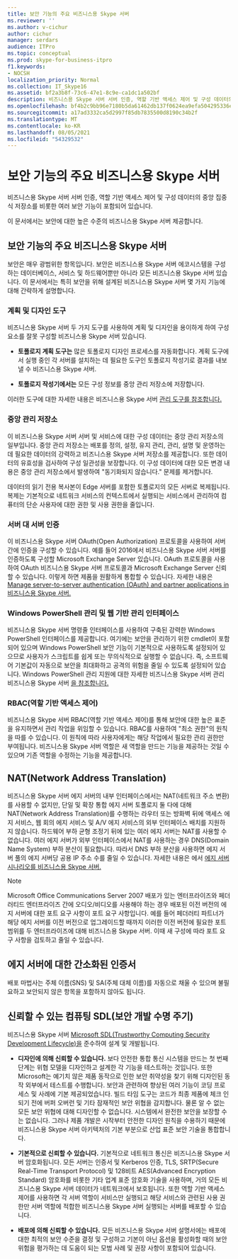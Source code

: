```yaml
---
title: 보안 기능의 주요 비즈니스용 Skype 서버
ms.reviewer: ''
ms.author: v-cichur
author: cichur
manager: serdars
audience: ITPro
ms.topic: conceptual
ms.prod: skype-for-business-itpro
f1.keywords:
- NOCSH
localization_priority: Normal
ms.collection: IT_Skype16
ms.assetid: bf2a3b8f-73c6-47e1-8c9e-ca1dc1a502bf
description: 비즈니스용 Skype 서버 서버 인증, 역할 기반 액세스 제어 및 구성 데이터의 중앙 집중식 저장소를 비롯한 여러 보안 기능이 포함되어 있습니다.
ms.openlocfilehash: bf4b2c9bb96e7180b5da61462db137f0624ea9efa504295336ed05668bde4410
ms.sourcegitcommit: a17ad3332ca5d2997f85db7835500d8190c34b2f
ms.translationtype: MT
ms.contentlocale: ko-KR
ms.lasthandoff: 08/05/2021
ms.locfileid: "54329532"
---
```

# <a name="key-security-features-in-skype-for-business-server"></a>보안 기능의 주요 비즈니스용 Skype 서버
 
비즈니스용 Skype 서버 서버 인증, 역할 기반 액세스 제어 및 구성 데이터의 중앙 집중식 저장소를 비롯한 여러 보안 기능이 포함되어 있습니다. 
  
이 문서에서는 보안에 대한 높은 수준의 비즈니스용 Skype 서버 제공합니다. 
  
## <a name="key-security-features-in-skype-for-business-server"></a>보안 기능의 주요 비즈니스용 Skype 서버

보안은 매우 광범위한 항목입니다. 보안은 비즈니스용 Skype 서버 에코시스템을 구성하는 데이터베이스, 서비스 및 하드웨어뿐만 아니라 모든 비즈니스용 Skype 서버 있습니다. 이 문서에서는 특히 보안을 위해 설계된 비즈니스용 Skype 서버 몇 가지 기능에 대해 간략하게 설명합니다.
  
### <a name="planning-and-design-tools"></a>계획 및 디자인 도구

비즈니스용 Skype 서버 두 가지 도구를 사용하여 계획 및 디자인을 용이하게 하여 구성 요소를 잘못 구성할 비즈니스용 Skype 서버 있습니다. 
  
- **토폴로지 계획 도구는** 많은 토폴로지 디자인 프로세스를 자동화합니다. 계획 도구에서 실행 중인 각 서버를 설치하는 데 필요한 도구인 토폴로지 작성기로 결과를 내보낼 수 비즈니스용 Skype 서버.
    
- **토폴로지 작성기에서는** 모든 구성 정보를 중앙 관리 저장소에 저장합니다.
    
이러한 도구에 대한 자세한 내용은 비즈니스용 Skype 서버 [관리 도구를 참조합니다.](../../management-tools/management-tools.md)
  
### <a name="central-management-store"></a>중앙 관리 저장소

이 비즈니스용 Skype 서버 서버 및 서비스에 대한 구성 데이터는 중앙 관리 저장소의 일부입니다. 중앙 관리 저장소는 배포를 정의, 설정, 유지 관리, 관리, 설명 및 운영하는 데 필요한 데이터의 강력하고 비즈니스용 Skype 서버 저장소를 제공합니다. 또한 데이터의 유효성을 검사하여 구성 일관성을 보장합니다. 이 구성 데이터에 대한 모든 변경 내용은 중앙 관리 저장소에서 발생하여 "동기화되지 않습니다." 문제를 제거합니다. 
  
데이터의 읽기 전용 복사본이 Edge 서버를 포함한 토폴로지의 모든 서버로 복제됩니다. 복제는 기본적으로 네트워크 서비스의 컨텍스트에서 실행되는 서비스에서 관리하여 컴퓨터의 단순 사용자에 대한 권한 및 사용 권한을 줄입니다. 
  
### <a name="server-to-server-authentication"></a>서버 대 서버 인증

이 비즈니스용 Skype 서버 OAuth(Open Authorization) 프로토콜을 사용하여 서버 간에 인증을 구성할 수 있습니다. 예를 들어 2016에서 비즈니스용 Skype 서버 서버를 인증하도록 구성할 Microsoft Exchange Server 있습니다. OAuth 프로토콜을 사용하여 OAuth 비즈니스용 Skype 서버 프로토콜과 Microsoft Exchange Server 신뢰할 수 있습니다. 이렇게 하면 제품을 원활하게 통합할 수 있습니다. 자세한 내용은 [Manage server-to-server authentication (OAuth) and partner applications in 비즈니스용 Skype 서버.](../../manage/authentication/server-to-server-and-partner-applications.md)
  
### <a name="windows-powershell-based-management-and-web-based-management-interface"></a>Windows PowerShell 관리 및 웹 기반 관리 인터페이스

비즈니스용 Skype 서버 명령줄 인터페이스를 사용하여 구축된 강력한 Windows PowerShell 인터페이스를 제공합니다. 여기에는 보안을 관리하기 위한 cmdlet이 포함되어 있으며 Windows PowerShell 보안 기능이 기본적으로 사용하도록 설정되어 있으므로 사용자가 스크립트를 쉽게 또는 무의식적으로 실행할 수 없습니다. 즉, 소프트웨어 기본값이 자동으로 보안을 최대화하고 공격의 위험을 줄일 수 있도록 설정되어 있습니다. Windows PowerShell 관리 지원에 대한 자세한 비즈니스용 Skype 서버 관리 비즈니스용 Skype 서버 [을 참조합니다.](../../manage/management-shell.md) 
  
### <a name="role-based-access-control-rbac"></a>RBAC(역할 기반 액세스 제어)

비즈니스용 Skype 서버 RBAC(역할 기반 액세스 제어)를 통해 보안에 대한 높은 표준을 유지하면서 관리 작업을 위임할 수 있습니다. RBAC를 사용하여 "최소 권한"의 원칙을 따를 수 있습니다. 이 원칙에 따라 사용자에게는 해당 작업에서 필요한 관리 권한만 부여됩니다. 비즈니스용 Skype 서버 역할은 새 역할을 만드는 기능을 제공하는 것일 수 있으며 기존 역할을 수정하는 기능을 제공합니다. 
  
## <a name="network-address-translation-nat"></a>NAT(Network Address Translation)

비즈니스용 Skype 서버 에지 서버의 내부 인터페이스에서는 NAT(네트워크 주소 변환)를 사용할 수 없지만, 단일 및 확장 통합 에지 서버 토폴로지 둘 다에 대해 NAT(Network Address Translation)를 수행하는 라우터 또는 방화벽 뒤에 액세스 에지 서비스, 웹 회의 에지 서비스 및 A/V 에지 서비스의 외부 인터페이스 배치를 지원하지 않습니다. 하드웨어 부하 균형 조정기 뒤에 있는 여러 에지 서버는 NAT를 사용할 수 없습니다. 여러 에지 서버가 외부 인터페이스에서 NAT를 사용하는 경우 DNS(Domain Name System) 부하 분산이 필요합니다. 따라서 DNS 부하 분산을 사용하면 에지 서버 풀의 에지 서버당 공용 IP 주소 수를 줄일 수 있습니다. 자세한 내용은 에서 [에지 서버 시나리오를 비즈니스용 Skype 서버.](../../plan-your-deployment/edge-server-deployments/scenarios.md)
  
> [!NOTE]
> Microsoft Office Communications Server 2007 배포가 있는 엔터프라이즈와 페더러티드 엔터프라이즈 간에 오디오/비디오를 사용해야 하는 경우 배포된 이전 버전의 에지 서버에 대한 포트 요구 사항이 포트 요구 사항입니다. 예를 들어 페더러티 파트너가 해당 에지 서버를 이전 버전으로 업그레이드할 때까지 이러한 이전 버전에 필요한 포트 범위를 두 엔터프라이즈에 대해 비즈니스용 Skype 서버. 이때 새 구성에 따라 포트 요구 사항을 검토하고 줄일 수 있습니다. 
  
## <a name="simplified-certificates-for-edge-servers"></a>에지 서버에 대한 간소화된 인증서

배포 마법사는 주체 이름(SNS) 및 SA(주체 대체 이름)를 자동으로 채울 수 있으며 불필요하고 보안되지 않은 항목을 포함하지 않아도 됩니다.
  
## <a name="trustworthy-computing-security-development-lifecycle-sdl"></a>신뢰할 수 있는 컴퓨팅 SDL(보안 개발 수명 주기)

비즈니스용 Skype 서버 [Microsoft SDL(Trustworthy Computing Security Development Lifecycle)을](/previous-versions/ms995349(v=msdn.10)) 준수하여 설계 및 개발됩니다.
  
- **디자인에 의해 신뢰할 수 있습니다.** 보다 안전한 통합 통신 시스템을 만드는 첫 번째 단계는 위협 모델을 디자인하고 설계한 각 기능을 테스트하는 것입니다. 또한 Microsoft는 예기치 않은 제품 동작으로 인한 보안 취약성을 찾기 위해 디자인된 동작 외부에서 테스트를 수행합니다. 보안과 관련하여 향상된 여러 기능이 코딩 프로세스 및 사례에 기본 제공되었습니다. 빌드 타임 도구는 코드가 최종 제품에 체크 인되기 전에 버퍼 오버런 및 기타 잠재적인 보안 위협을 감지합니다. 물론 알 수 없는 모든 보안 위협에 대해 디자인할 수 없습니다. 시스템에서 완전한 보안을 보장할 수는 없습니다. 그러나 제품 개발은 시작부터 안전한 디자인 원칙을 수용하기 때문에 비즈니스용 Skype 서버 아키텍처의 기본 부분으로 산업 표준 보안 기술을 통합합니다.
    
- **기본적으로 신뢰할 수 있습니다.** 기본적으로 네트워크 통신은 비즈니스용 Skype 서버 암호화됩니다. 모든 서버는 인증서 및 Kerberos 인증, TLS, SRTP(Secure Real-Time Transport Protocol) 및 128비트 AES(Advanced Encryption Standard) 암호화를 비롯한 기타 업계 표준 암호화 기술을 사용하며, 거의 모든 비즈니스용 Skype 서버 데이터가 네트워크에서 보호됩니다. 또한 역할 기반 액세스 제어를 사용하면 각 서버 역할이 서비스만 실행되고 해당 서비스와 관련된 사용 권한만 서버 역할에 적합한 비즈니스용 Skype 서버 실행되는 서버를 배포할 수 있습니다.
    
- **배포에 의해 신뢰할 수 있습니다.** 모든 비즈니스용 Skype 서버 설명서에는 배포에 대한 최적의 보안 수준을 결정 및 구성하고 기본이 아닌 옵션을 활성화할 때의 보안 위험을 평가하는 데 도움이 되는 모범 사례 및 권장 사항이 포함되어 있습니다.
